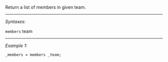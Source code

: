 Return a list of members in given team.


---
*Syntaxes:*

`members` team

---
*Example 1:*

```sqf
_members = members _team;
```